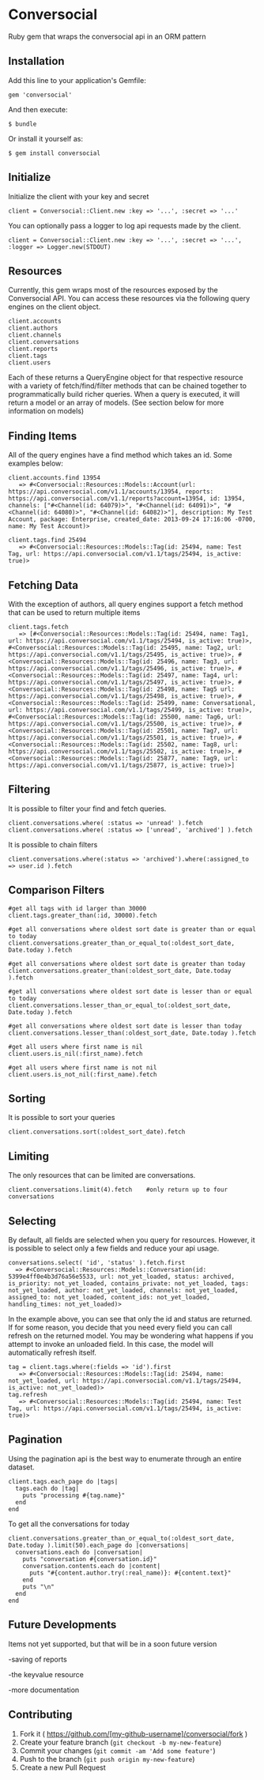 # Conversocial

Ruby gem that wraps the conversocial api in an ORM pattern

## Installation

Add this line to your application's Gemfile:

    gem 'conversocial'

And then execute:

    $ bundle

Or install it yourself as:

    $ gem install conversocial

## Initialize

Initialize the client with your key and secret

    client = Conversocial::Client.new :key => '...', :secret => '...'

You can optionally pass a logger to log api requests made by the client.

    client = Conversocial::Client.new :key => '...', :secret => '...', :logger => Logger.new(STDOUT)


## Resources

Currently, this gem wraps most of the resources exposed by the Conversocial API. You can access these resources via the following query engines on the client object.

    client.accounts
    client.authors
    client.channels
    client.conversations
    client.reports
    client.tags
    client.users

Each of these returns a QueryEngine object for that respective resource with a variety of fetch/find/filter methods that can be chained together to programmatically build richer queries. When a query is executed, it will return a model or an array of models. (See section below for more information on models)


## Finding Items
All of the query engines have a find method which takes an id. Some examples below:
  
    client.accounts.find 13954
       => #<Conversocial::Resources::Models::Account(url: https://api.conversocial.com/v1.1/accounts/13954, reports: https://api.conversocial.com/v1.1/reports?account=13954, id: 13954, channels: ["#<Channel(id: 64079)>", "#<Channel(id: 64091)>", "#<Channel(id: 64080)>", "#<Channel(id: 64082)>"], description: My Test Account, package: Enterprise, created_date: 2013-09-24 17:16:06 -0700, name: My Test Account)>

    client.tags.find 25494
       => #<Conversocial::Resources::Models::Tag(id: 25494, name: Test Tag, url: https://api.conversocial.com/v1.1/tags/25494, is_active: true)>



## Fetching Data
With the exception of authors, all query engines support a fetch method that can be used to return multiple items

    client.tags.fetch
       => [#<Conversocial::Resources::Models::Tag(id: 25494, name: Tag1, url: https://api.conversocial.com/v1.1/tags/25494, is_active: true)>, #<Conversocial::Resources::Models::Tag(id: 25495, name: Tag2, url: https://api.conversocial.com/v1.1/tags/25495, is_active: true)>, #<Conversocial::Resources::Models::Tag(id: 25496, name: Tag3, url: https://api.conversocial.com/v1.1/tags/25496, is_active: true)>, #<Conversocial::Resources::Models::Tag(id: 25497, name: Tag4, url: https://api.conversocial.com/v1.1/tags/25497, is_active: true)>, #<Conversocial::Resources::Models::Tag(id: 25498, name: Tag5 url: https://api.conversocial.com/v1.1/tags/25498, is_active: true)>, #<Conversocial::Resources::Models::Tag(id: 25499, name: Conversational, url: https://api.conversocial.com/v1.1/tags/25499, is_active: true)>, #<Conversocial::Resources::Models::Tag(id: 25500, name: Tag6, url: https://api.conversocial.com/v1.1/tags/25500, is_active: true)>, #<Conversocial::Resources::Models::Tag(id: 25501, name: Tag7, url: https://api.conversocial.com/v1.1/tags/25501, is_active: true)>, #<Conversocial::Resources::Models::Tag(id: 25502, name: Tag8, url: https://api.conversocial.com/v1.1/tags/25502, is_active: true)>, #<Conversocial::Resources::Models::Tag(id: 25877, name: Tag9, url: https://api.conversocial.com/v1.1/tags/25877, is_active: true)>]

## Filtering
It is possible to filter your find and fetch queries.

    client.conversations.where( :status => 'unread' ).fetch 
    client.conversations.where( :status => ['unread', 'archived'] ).fetch

It is possible to chain filters

    client.conversations.where(:status => 'archived').where(:assigned_to => user.id ).fetch

## Comparison Filters

    #get all tags with id larger than 30000
    client.tags.greater_than(:id, 30000).fetch

    #get all conversations where oldest sort date is greater than or equal to today
    client.conversations.greater_than_or_equal_to(:oldest_sort_date, Date.today ).fetch 

    #get all conversations where oldest sort date is greater than today
    client.conversations.greater_than(:oldest_sort_date, Date.today ).fetch

    #get all conversations where oldest sort date is lesser than or equal to today
    client.conversations.lesser_than_or_equal_to(:oldest_sort_date, Date.today ).fetch

    #get all conversations where oldest sort date is lesser than today
    client.conversations.lesser_than(:oldest_sort_date, Date.today ).fetch

    #get all users where first name is nil
    client.users.is_nil(:first_name).fetch

    #get all users where first name is not nil
    client.users.is_not_nil(:first_name).fetch

## Sorting
It is possible to sort your queries

    client.conversations.sort(:oldest_sort_date).fetch 

## Limiting
The only resources that can be limited are conversations.

    client.conversations.limit(4).fetch    #only return up to four conversations

## Selecting
By default, all fields are selected when you query for resources. However, it is possible to select only a few fields and reduce your api usage.

    conversations.select( 'id', 'status' ).fetch.first
      => #<Conversocial::Resources::Models::Conversation(id: 5399e4ff0e4b3d76a56e5533, url: not_yet_loaded, status: archived, is_priority: not_yet_loaded, contains_private: not_yet_loaded, tags: not_yet_loaded, author: not_yet_loaded, channels: not_yet_loaded, assigned_to: not_yet_loaded, content_ids: not_yet_loaded, handling_times: not_yet_loaded)>

In the example above, you can see that only the id and status are returned. If for some reason, you decide that you need every field you can call refresh on the returned model. You may be wondering what happens if you attempt to invoke an unloaded field. In this case, the model will automatically refresh itself.

    tag = client.tags.where(:fields => 'id').first
       => #<Conversocial::Resources::Models::Tag(id: 25494, name: not_yet_loaded, url: https://api.conversocial.com/v1.1/tags/25494, is_active: not_yet_loaded)>
    tag.refresh
       => #<Conversocial::Resources::Models::Tag(id: 25494, name: Test Tag, url: https://api.conversocial.com/v1.1/tags/25494, is_active: true)>




## Pagination
Using the pagination api  is the best way to enumerate through an entire dataset. 

    client.tags.each_page do |tags|
      tags.each do |tag|
        puts "processing #{tag.name}"
      end
    end

To get all the conversations for today

    client.conversations.greater_than_or_equal_to(:oldest_sort_date, Date.today ).limit(50).each_page do |conversations|
      conversations.each do |conversation|
        puts "conversation #{conversation.id}"
        conversation.contents.each do |content|
          puts "#{content.author.try(:real_name)}: #{content.text}"
        end
        puts "\n"
      end
    end


## Future Developments
Items not yet supported, but that will be in a soon future version

-saving of reports

-the keyvalue resource

-more documentation

## Contributing

1. Fork it ( https://github.com/[my-github-username]/conversocial/fork )
2. Create your feature branch (`git checkout -b my-new-feature`)
3. Commit your changes (`git commit -am 'Add some feature'`)
4. Push to the branch (`git push origin my-new-feature`)
5. Create a new Pull Request